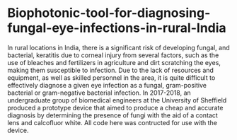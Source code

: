 # Biophotonic-tool-for-diagnosing-fungal-eye-infections-in-rural-India

In rural locations in India, there is a significant risk of developing fungal, and bacterial,
keratitis due to corneal injury from several factors, such as the use of bleaches and
fertilizers in agriculture and dirt scratching the eyes, making them susceptible to
infection. Due to the lack of resources and equipment, as well as skilled personnel in
the area, it is quite difficult to effectively diagnose a given eye infection as a fungal,
gram-positive bacterial or gram-negative bacterial infection. In 2017-2018, an
undergraduate group of biomedical engineers at the University of Sheffield produced a
prototype device that aimed to produce a cheap and accurate diagnosis by determining
the presence of fungi with the aid of a contact lens and calcofluor white. All code here was contructed for use with the device.
